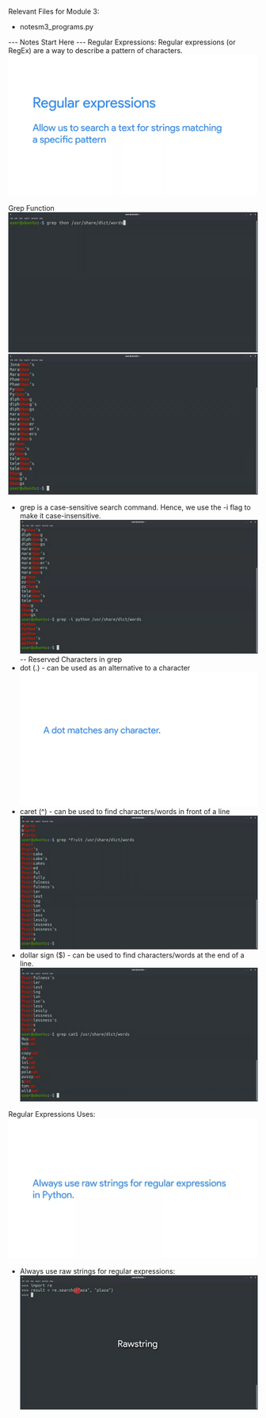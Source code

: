 Relevant Files for Module 3:
- notesm3_programs.py


--- Notes Start Here ---
Regular Expressions:
Regular expressions (or RegEx) are a way to describe a pattern of characters.
![RegEx](<Screenshot (580).png>)

Grep Function
![grep function in terminal](<Screenshot (593).png>)
![grep function in terminal - results](<Screenshot (594).png>)
- grep is a case-sensitive search command. Hence, we use the -i flag to make it case-insensitive.
![-i in grep](<Screenshot (597).png>)
-- Reserved Characters in grep
- dot (.) - can be used as an alternative to a character
![dot character](<Screenshot (599).png>)
- caret (^) - can be used to find characters/words in front of a line
![caret character](<Screenshot (602).png>)
- dollar sign ($) - can be used to find characters/words at the end of a line.
![dollar sign](<Screenshot (603).png>)

Regular Expressions Uses:
![RegEx_uses](<Screenshot (633).png>)
- Always use raw strings for regular expressions:
![RawString in RegEx](<Screenshot (632).png>)